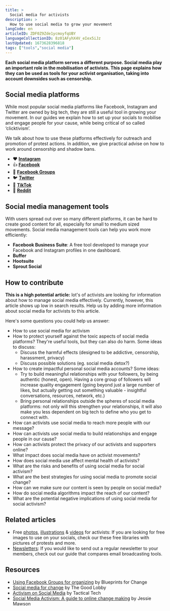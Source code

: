 ```yaml
---
title: >
  Social media for activists
description: >
  How to use social media to grow your movement
langCode: en
articleID: ZDF0Z9Zde1ycmoyfqUBY
languageCollectionID: 8z01AFyhX4V_eIex5iJz
lastUpdated: 1673628396818
tags: ["tools","social media"]
---
```


**Each social media platform serves a different purpose. Social media play an important role in the mobilisation of activists. This page explains how they can be used as tools for your activist organisation, taking into account downsides such as censorship.**

## **Social media platforms**

While most popular social media platforms like Facebook, Instagram and Twitter are owned by big tech, they are still a useful tool in growing your movement. In our guides we explain how to set up your socials to mobilise and engage people for your cause, while being critical of so called ‘clicktivism’.

We talk about how to use these platforms effectively for outreach and promotion of protest actions. In addition, we give practical advise on how to work around censorship and shadow bans.

-   ❤️ [**Instagram**](/tools/instagram)
-   👍 [**Facebook**](/tools/facebook)
-   🙌 [**Facebook Groups**](/tools/facebook-groups)
-   🐦 [**Twitter**](/tools/twitter)
-   🎸 [**TikTok**](/tools/tiktok)
-   🤖 [**Reddit**](/tools/social-media/reddit)

## Social media management tools

With users spread out over so many different platforms, it can be hard to create good content for all, especially for small to medium sized movements. Social media management tools can help you work more efficiently:

-   **Facebook Business Suite**: A free tool developed to manage your Facebook and Instagram profiles in one dashboard.
-   **Buffer**
-   **Hootsuite**
-   **Sprout Social**

## How to contribute

**This is a high potential article:** lot's of activists are looking for information about how to manage social media effectively. Currently, however, this article shows up low in search results. Help us by adding more information about social media for activists to this article.

Here's some questions you could help us answer:

-   How to use social media for activism
-   How to protect yourself against the toxic aspects of social media platforms? They're useful tools, but they can also do harm. Some ideas to discuss:
    -   Discuss the harmful effects (designed to be addictive, censorship, harassment, privacy)
    -   Discuss possible solutions (eg. social media detox?)
-   How to create impactful personal social media accounts? Some ideas:
    -   Try to build meaningful relationships with your followers, by being authentic (honest, open). Having a core group of followers will increase quality engagement (going beyond just a large number of likes, but actually getting out something valuable - insightful conversations, resources, network, etc.)
    -   Bring personal relationships outside the spheres of social media platforms: not only will this strengthen your relationships, it will also make you less dependent on big tech to define who you get to connect with.
-   How can activists use social media to reach more people with our message?
-   How can activists use social media to build relationships and engage people in our cause?
-   How can activists protect the privacy of our activists and supporters online?
-   What impact does social media have on activist movements?
-   How does social media use affect mental health of activists?
-   What are the risks and benefits of using social media for social activism?
-   What are the best strategies for using social media to promote social change?
-   How can we make sure our content is seen by people on social media?
-   How do social media algorithms impact the reach of our content?
-   What are the potential negative implications of using social media for social activism?

## Related articles

-   Free [photos](/tools/photo-libraries), [illustrations](/tools/vector-libraries) & [videos](/tools/video-libraries) for activists: If you are looking for free images to use on your socials, check our these free libraries with pictures of protests and more.
-   [Newsletters](/tools/newsletters): If you would like to send out a regular newsletter to your members, check out our guide that compares email broadcasting tools.

## Resources

-   [Using Facebook Groups for organizing](https://blueprintsfc.org/guide/using-facebook-groups-for-organizing/) by Blueprints for Change
-   [Social media for change](https://www.thegoodlobby.eu/tool/social-media-for-change/) by The Good Lobby
-   [Activism on Social Media](https://ourdataourselves.tacticaltech.org/posts/23_guide_social_media/) by Tactical Tech
-   [Social Media Activism: A guide to online change making](https://commonslibrary.org/guide-social-media-activism/) by Jessie Mawson